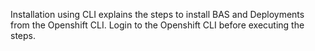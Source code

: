 Installation using CLI explains the steps to install BAS and Deployments from the Openshift CLI.
Login to the Openshift CLI before executing the steps.
